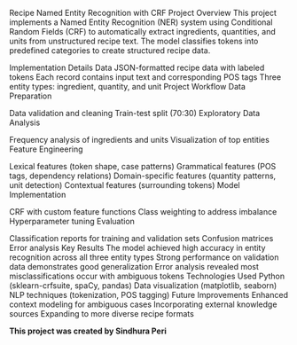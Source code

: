 Recipe Named Entity Recognition with CRF
Project Overview
This project implements a Named Entity Recognition (NER) system using Conditional Random Fields (CRF) to automatically extract ingredients, quantities, and units from unstructured recipe text. The model classifies tokens into predefined categories to create structured recipe data.

Implementation Details
Data
JSON-formatted recipe data with labeled tokens
Each record contains input text and corresponding POS tags
Three entity types: ingredient, quantity, and unit
Project Workflow
Data Preparation

Data validation and cleaning
Train-test split (70:30)
Exploratory Data Analysis

Frequency analysis of ingredients and units
Visualization of top entities
Feature Engineering

Lexical features (token shape, case patterns)
Grammatical features (POS tags, dependency relations)
Domain-specific features (quantity patterns, unit detection)
Contextual features (surrounding tokens)
Model Implementation

CRF with custom feature functions
Class weighting to address imbalance
Hyperparameter tuning
Evaluation

Classification reports for training and validation sets
Confusion matrices
Error analysis
Key Results
The model achieved high accuracy in entity recognition across all three entity types
Strong performance on validation data demonstrates good generalization
Error analysis revealed most misclassifications occur with ambiguous tokens
Technologies Used
Python (sklearn-crfsuite, spaCy, pandas)
Data visualization (matplotlib, seaborn)
NLP techniques (tokenization, POS tagging)
Future Improvements
Enhanced context modeling for ambiguous cases
Incorporating external knowledge sources
Expanding to more diverse recipe formats


**This project was created by Sindhura Peri**
